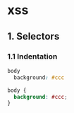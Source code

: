 xss
===

## 1. Selectors
### 1.1 Indentation
```css
body
  background: #ccc
```
```css
body {
  background: #ccc;
}
```